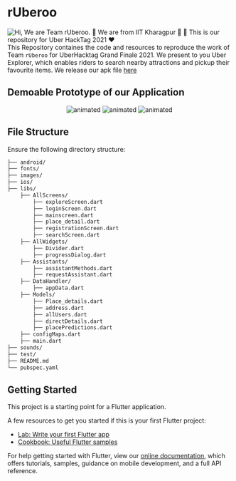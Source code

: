 # rUberoo
![Hi, We are Team rUberoo. 👋 We are from IIT Kharagpur 🚀  🚀 This is our repository for Uber HackTag 2021 ❤️](images/Intro.gif)
This Repository containes the code and resources to reproduce the work of Team ```rUberoo``` for UberHacktag Grand Finale 2021. We present to you Uber Explorer, which enables riders to search nearby attractions and pickup their favourite items. We release our apk file [here](https://drive.google.com/file/d/1GOrjQ-5TN-38k27bcN5-6nj0_JJDzQ0W/view?usp=sharing)

## Demoable Prototype of our Application

<p align="center">
  <img src="images/demo_1.gif" alt="animated" />
  <img src="images/demo_2.gif" alt="animated" />
  <img src="images/demo_3.gif" alt="animated" />
</p>


## File Structure

Ensure the following directory structure:

```bash
├── android/
├── fonts/
├── images/
├── ios/ 
├── libs/
    ├── AllScreens/
        ├── exploreScreen.dart
        ├── loginScreen.dart
        ├── mainscreen.dart
        ├── place_detail.dart
        ├── registrationScreen.dart 
        ├── searchScreen.dart
    ├── AllWidgets/
        ├── Divider.dart
        ├── progressDialog.dart
    ├── Assistants/
        ├── assistantMethods.dart
        ├── requestAssistant.dart
    ├── DataHandler/
        ├── appData.dart
    ├── Models/
        ├── Place_details.dart
        ├── address.dart
        ├── allUsers.dart
        ├── directDetails.dart
        ├── placePredictions.dart
    ├── configMaps.dart
    ├── main.dart       
├── sounds/
├── test/   
├── README.md
└── pubspec.yaml
```

## Getting Started

This project is a starting point for a Flutter application.

A few resources to get you started if this is your first Flutter project:

- [Lab: Write your first Flutter app](https://flutter.dev/docs/get-started/codelab)
- [Cookbook: Useful Flutter samples](https://flutter.dev/docs/cookbook)

For help getting started with Flutter, view our
[online documentation](https://flutter.dev/docs), which offers tutorials,
samples, guidance on mobile development, and a full API reference.


